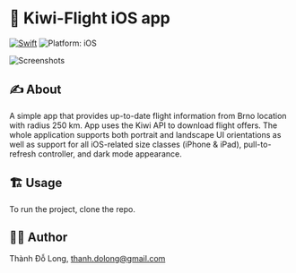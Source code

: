 # 🛫 Kiwi-Flight iOS app
<a href="https://developer.apple.com/swift/"><img src="https://img.shields.io/badge/Swift-5.0-orange.svg?style=flat" alt="Swift"/></a>
<img src="https://img.shields.io/badge/Deploynment%20Target-iOS%2013.0+-lightgrey.svg" alt="Platform: iOS">

![Screenshots](https://i.imgur.com/pP0UJvP.png)

## ✍️ About
A simple app that provides up-to-date flight information from Brno location with radius 250 km. App uses the Kiwi API to download flight offers. The whole application supports both portrait and landscape UI orientations as well as support for all iOS-related size classes (iPhone & iPad), pull-to-refresh controller, and dark mode appearance. 

## 🏗 Usage
To run the project, clone the repo.

## 👨‍💻 Author

Thành Đỗ Long, thanh.dolong@gmail.com
